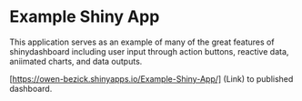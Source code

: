 # Example Shiny App
This application serves as an example of many of the great features of shinydashboard including user input through action buttons, reactive data, aniimated charts, and data outputs.

[https://owen-bezick.shinyapps.io/Example-Shiny-App/] (Link) to published dashboard.
